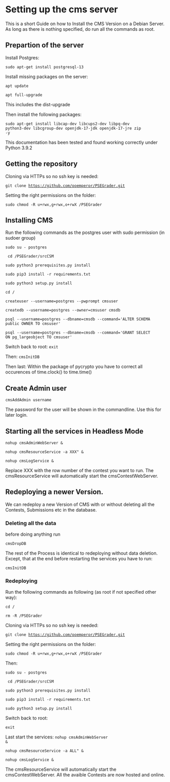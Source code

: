# Setting up the cms server

This is a short Guide on how to Install the CMS Version on a Debian Server. As long as there is nothing specified, do run all the commands as root. 

## Prepartion of the server

Install Postgres:

<code>sudo apt-get install postgresql-13</code>

Install missing packages on the server:

<code>apt update</code>

<code>apt full-upgrade</code>

This includes the dist-upgrade

Then install the following packages:

<code>sudo apt-get install libcap-dev libcups2-dev libpq-dev python3-dev libcgroup-dev openjdk-17-jdk openjdk-17-jre zip -y</code>

This documentation has been tested and found working correctly under Python 3.9.2

## Getting the repository
Cloning via HTTPs so no ssh key is needed:

<code>git clone https://github.com/ooemperor/PSEGrader.git </code>

Setting the right permissions on the folder:

<code>sudo chmod -R u+rwx,g+rwx,o+rwX /PSEGrader</code>


## Installing CMS
Run the following commands as the postgres user with sudo permission (in sudoer group)

<code>sudo su - postgres</code>

<code> cd /PSEGrader/srcCSM </code>

<code>sudo python3 prerequisites.py install</code>

<code>sudo pip3 install -r requirements.txt</code>


<code>sudo python3 setup.py install</code>

<code>cd /</code>

<code>createuser --username=postgres --pwprompt cmsuser</code>

<code>createdb --username=postgres --owner=cmsuser cmsdb</code>

<code>psql --username=postgres --dbname=cmsdb --command='ALTER SCHEMA public OWNER TO cmsuser'</code>

<code>psql --username=postgres --dbname=cmsdb --command='GRANT SELECT ON pg_largeobject TO cmsuser'</code>

Switch back to root:
<code>exit</code>

Then:
<code>cmsInitDB</code>

Then last:
Within the package of pycrypto you have to correct all occurences of time.clock() to time.time()


## Create Admin user
<code>cmsAddAdmin username</code>

The password for the user will be shown in the commandline. 
Use this for later login. 


## Starting all the services in Headless Mode

<code>nohup cmsAdminWebServer &</code>

<code>nohup cmsResourceService -a XXX" &</code>

<code>nohup cmsLogService &</code>

Replace XXX with the row number of the contest you want to run. The cmsResourceService will automatically start the cmsContestWebServer. 


## Redeploying a newer Version. 
We can redeploy a new Version of CMS with or without deleting all the Contests, Submissions etc in the database. 

### Deleting all the data
before doing anything run 

<code>cmsDropDB</code>

The rest of the Process is identical to redeploying without data deletion. Except, that at the end before restarting the services you have to run:

<code>cmsInitDB</code>

### Redeploying
Run the following commands as following (as root if not specified other way):

<code>cd / </code>

<code>rm -R /PSEGrader</code>

Cloning via HTTPs so no ssh key is needed:

<code>git clone https://github.com/ooemperor/PSEGrader.git </code>

Setting the right permissions on the folder:

<code>sudo chmod -R u+rwx,g+rwx,o+rwX /PSEGrader</code>

Then:

<code>sudo su - postgres</code>

<code> cd /PSEGrader/srcCSM </code>

<code>sudo python3 prerequisites.py install</code>

<code>sudo pip3 install -r requirements.txt</code>


<code>sudo python3 setup.py install</code>

Switch back to root:

<code>exit</code>

Last start the services:
<code>nohup cmsAdminWebServer &</code>

<code>nohup cmsResourceService -a ALL" &</code>

<code>nohup cmsLogService &</code>

The cmsResourceService will automatically start the cmsContestWebServer. 
All the avaible Contests are now hosted and online. 

